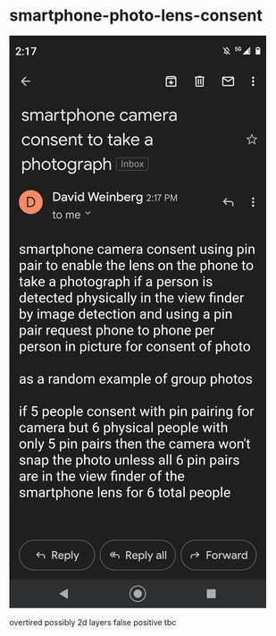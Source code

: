 # smartphone-photo-lens-consent

![s1](https://raw.githubusercontent.com/c4pt000/smartphone-photo-lens-consent/main/Screenshot_20211006-141750-074.png)


overtired possibly 2d layers false positive tbc
